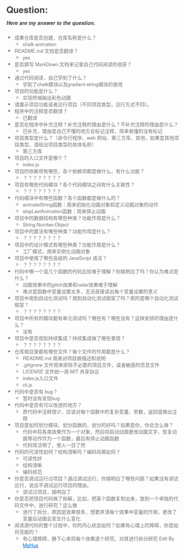 <html lang="en"><head>
    <meta charset="UTF-8">
    <title></title>
<style id="system" type="text/css">h1,h2,h3,h4,h5,h6,p,blockquote {    margin: 0;    padding: 0;}body {    font-family: "Helvetica Neue", Helvetica, "Hiragino Sans GB", Arial, sans-serif;    font-size: 13px;    line-height: 18px;    color: #737373;    margin: 10px 13px 10px 13px;}a {    color: #0069d6;}a:hover {    color: #0050a3;    text-decoration: none;}a img {    border: none;}p {    margin-bottom: 9px;}h1,h2,h3,h4,h5,h6 {    color: #404040;    line-height: 36px;}h1 {    margin-bottom: 18px;    font-size: 30px;}h2 {    font-size: 24px;}h3 {    font-size: 18px;}h4 {    font-size: 16px;}h5 {    font-size: 14px;}h6 {    font-size: 13px;}hr {    margin: 0 0 19px;    border: 0;    border-bottom: 1px solid #ccc;}blockquote {    padding: 13px 13px 21px 15px;    margin-bottom: 18px;    font-family:georgia,serif;    font-style: italic;}blockquote:before {    content:"C";    font-size:40px;    margin-left:-10px;    font-family:georgia,serif;    color:#eee;}blockquote p {    font-size: 14px;    font-weight: 300;    line-height: 18px;    margin-bottom: 0;    font-style: italic;}code, pre {    font-family: Monaco, Andale Mono, Courier New, monospace;}code {    background-color: #fee9cc;    color: rgba(0, 0, 0, 0.75);    padding: 1px 3px;    font-size: 12px;    -webkit-border-radius: 3px;    -moz-border-radius: 3px;    border-radius: 3px;}pre {    display: block;    padding: 14px;    margin: 0 0 18px;    line-height: 16px;    font-size: 11px;    border: 1px solid #d9d9d9;    white-space: pre-wrap;    word-wrap: break-word;}pre code {    background-color: #fff;    color:#737373;    font-size: 11px;    padding: 0;}@media screen and (min-width: 768px) {    body {        width: 748px;        margin:10px auto;    }}</style><style id="custom" type="text/css"></style></head>
<body marginheight="0"><h2>Question:</h2>
<h5>Here are my answer to the question.</h5>
<ul>
<li>成果仓库是否创建，仓库名称是什么？<ul>
<li>chalk-animation</li>
</ul>
</li>
<li>README.md 文档是否翻译？<ul>
<li>yes</li>
</ul>
</li>
<li>是否撰写 MarkDown 文档来记录自己代码阅读的收获？<ul>
<li>yes</li>
</ul>
</li>
<li>通过代码阅读，自己学到了什么？<ul>
<li>学到了chalk模块以及gradient-string模块的使用</li>
</ul>
</li>
<li>项目的功能是什么？<ul>
<li>实现终端输出彩色动画</li>
</ul>
</li>
<li>请展示项目功能或者运行项目（不同项目类型，运行方式不同）。 </li>
<li>程序中的注释是否翻译？<ul>
<li>已翻译</li>
</ul>
</li>
<li>是否在程序中补充注释？补充注释的理由是什么？不补充注释的理由是什么？<ul>
<li>已补充，理由是自己不懂的地方会标记注释，简单易懂的没有标记</li>
</ul>
</li>
<li>项目类型是什么？（命令行程序、web 网站、第三方库、其他，如果是其他项目类型，请给出项目类型的具体名称）<ul>
<li>第三方库</li>
</ul>
</li>
<li>项目的入口文件是哪个？<ul>
<li>index.js</li>
</ul>
</li>
<li>项目的依赖项有哪些，各个依赖项都是做什么，有什么功能？<ul>
<li>？？？？？？？？</li>
</ul>
</li>
<li>项目有哪些代码模块？各个代码模块之间有什么关联性？<ul>
<li>？？？？？？？？</li>
</ul>
</li>
<li>代码模块中有哪些函数？各个函数都是做什么的？<ul>
<li>animateString函数：用来初始化动画对象和定义动画对象的动作</li>
<li>stopLastAnimation函数：用来停止动画</li>
</ul>
</li>
<li>项目中的数据结构有哪些种类？功能作用是什么？<ul>
<li>String,Number,Object</li>
</ul>
</li>
<li>项目中的算法有哪些种类？功能作用是什么？<ul>
<li>？？？？？？？？</li>
</ul>
</li>
<li>项目中的设计模式有哪些种类？功能作用是什么？<ul>
<li>工厂模式，用来实例化动画对象</li>
</ul>
</li>
<li>项目中使用了哪些高级的 JavaScript 语法？<ul>
<li>？？？？？？？？</li>
</ul>
</li>
<li>代码中哪一个或几个函数的代码比较难于理解？你搞明白了吗？你认为难点是什么？<ul>
<li>动画效果中的glitch效果和radar效果难于理解</li>
<li>难点是函数中变量设置太多，无法直接读出每个变量设置的意义</li>
</ul>
</li>
<li>项目中用到自动化测试吗？用到自动化测试框架了吗？用的是哪个自动化测试框架？<ul>
<li>？？？？？？？？</li>
</ul>
</li>
<li>项目中所有的模块都有单元测试吗？哪些有？哪些没有？这样安排的理由是什么？<ul>
<li>没有</li>
</ul>
</li>
<li>项目中是否用到持续集成？持续集成做了哪些事情？<ul>
<li>？？？？？？？？</li>
</ul>
</li>
<li>仓库根目录都有哪些文件？每个文件的作用都是什么？<ul>
<li>README.md 用来对项目做描述和说明</li>
<li>.gitignore 文件用来排除不必要的项目文件，或者敏感的信息文件</li>
<li>LICENSE 文件统一用 MIT 共享协议</li>
<li>index.js入口文件</li>
<li>cli.js</li>
</ul>
</li>
<li>代码中是否有 bug？<ul>
<li>暂时没有发现bug</li>
</ul>
</li>
<li>代码中是否有可以改进的地方？<ul>
<li>原代码中注释很少，应该对每个函数中的复杂变量，参数，返回值做出注释</li>
</ul>
</li>
<li>项目是如何划分模块、划分函数的，划分的好吗？如果是你，你会怎么做？<ul>
<li>代码中将各类效果作为一个对象，然后将启动动画更改动画文字，恢复动画等动作作为一个函数，最后有停止动画函数</li>
<li>代码简洁明了，使人一目了然</li>
</ul>
</li>
<li>代码的可读性如何？结构清晰吗？编码风格如何？<ul>
<li>可读性好</li>
<li>结构清晰</li>
<li>编码规范</li>
</ul>
</li>
<li>你是否调试运行过项目？通过调试运行，你搞明白了哪些问题？如果没有调试运行，说出不调试运行项目的理由。<ul>
<li>调试过项目，搞明白了</li>
</ul>
</li>
<li>你是否把项目代码做了拆解，比如，把某个函数复制出来，放到一个单独的代码文件中，进行研究？这么做<ul>
<li>进行了拆分，原因是效果很多，想要弄清每个效果中变量的作用，更改了变量后动画会发生什么变化</li>
</ul>
</li>
<li>阅读源代码的整个过程中，你的内心状态如何？如果有心理上的障碍，你是如何克服的？<ul>
<li>有心理障碍，静下心来将每个效果逐个研究，对其进行拆分研究
Edit By <a href="http://mahua.jser.me">MaHua</a></li>
</ul>
</li>
</ul>
</body></html>
